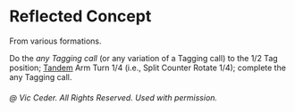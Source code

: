 
# Reflected Concept

From various formations.

Do the *any Tagging call* (or any variation of a Tagging call)
to the 1/2 Tag position;
[Tandem](../c1/tandem_concept.md) Arm Turn 1/4
(i.e., Split Counter Rotate 1/4);
complete the any Tagging call.

###### @ Vic Ceder. All Rights Reserved.  Used with permission.
